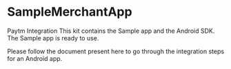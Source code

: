# SampleMerchantApp
Paytm Integration
This kit contains the Sample app and the Android SDK. The Sample app is ready to use.

Please follow the document present here to go through the integration steps for an Android app.
